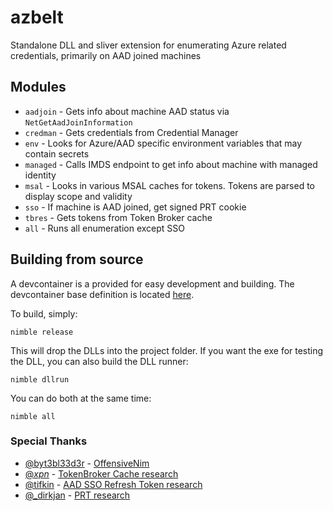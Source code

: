 # azbelt

Standalone DLL and sliver extension for enumerating Azure related credentials, primarily on AAD joined machines

## Modules
- `aadjoin` - Gets info about machine AAD status via `NetGetAadJoinInformation`
- `credman` - Gets credentials from Credential Manager
- `env` - Looks for Azure/AAD specific environment variables that may contain secrets
- `managed` - Calls IMDS endpoint to get info about machine with managed identity
- `msal` - Looks in various MSAL caches for tokens. Tokens are parsed to display scope and validity
- `sso` - If machine is AAD joined, get signed PRT cookie
- `tbres` - Gets tokens from Token Broker cache
- `all` - Runs all enumeration except SSO

## Building from source
A devcontainer is a provided for easy development and building. The devcontainer base definition is located [here](https://github.com/daddycocoaman/devcontainers/blob/main/nim/.devcontainer/devcontainer.json).

To build, simply:

``nimble release``

This will drop the DLLs into the project folder. If you want the exe for testing the DLL, you can also build the DLL runner:

``nimble dllrun``

You can do both at the same time:

``nimble all``

### Special Thanks
- [@byt3bl33d3r](https://twitter.com/byt3bl33d3r) - [OffensiveNim](https://github.com/byt3bl33d3r/OffensiveNim)
- [@_xpn_](https://twitter.com/@_xpn_) - [TokenBroker Cache research](https://blog.xpnsec.com/wam-bam/)
- [@tifkin](https://twitter.com/tifkin_) - [AAD SSO Refresh Token research](https://posts.specterops.io/requesting-azure-ad-request-tokens-on-azure-ad-joined-machines-for-browser-sso-2b0409caad30)
- [@_dirkjan](https://twitter.com/_dirkjan) - [PRT research](https://dirkjanm.io/abusing-azure-ad-sso-with-the-primary-refresh-token/)